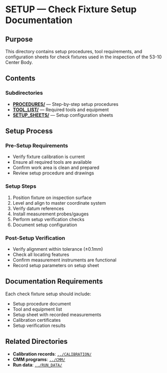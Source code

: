 # SETUP — Check Fixture Setup Documentation

## Purpose

This directory contains setup procedures, tool requirements, and configuration sheets for check fixtures used in the inspection of the 53-10 Center Body.

## Contents

### Subdirectories
- **[PROCEDURES/](./PROCEDURES/)** — Step-by-step setup procedures
- **[TOOL_LIST/](./TOOL_LIST/)** — Required tools and equipment
- **[SETUP_SHEETS/](./SETUP_SHEETS/)** — Setup configuration sheets

## Setup Process

### Pre-Setup Requirements
- Verify fixture calibration is current
- Ensure all required tools are available
- Confirm work area is clean and prepared
- Review setup procedure and drawings

### Setup Steps
1. Position fixture on inspection surface
2. Level and align to master coordinate system
3. Verify datum references
4. Install measurement probes/gauges
5. Perform setup verification checks
6. Document setup configuration

### Post-Setup Verification
- Verify alignment within tolerance (±0.1mm)
- Check all locating features
- Confirm measurement instruments are functional
- Record setup parameters on setup sheet

## Documentation Requirements

Each check fixture setup should include:
- Setup procedure document
- Tool and equipment list
- Setup sheet with recorded measurements
- Calibration certificates
- Setup verification results

## Related Directories

- **Calibration records**: [`../CALIBRATION/`](../CALIBRATION/)
- **CMM programs**: [`../CMM/`](../CMM/)
- **Run data**: [`../RUN_DATA/`](../RUN_DATA/)
